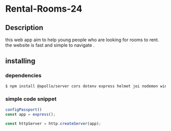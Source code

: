 # Rental-Rooms-24

## Description

this web app aim to help young people who are looking for 
rooms to rent. the website is fast and simple to navigate 
. 

## installing
### dependencies

```bash 
$ npm install @apollo/server cors dotenv express helmet joi nodemon winston
```
### simple code snippet

```js 
configPassport()
const app = express();

const httpServer = http.createServer(app);
```